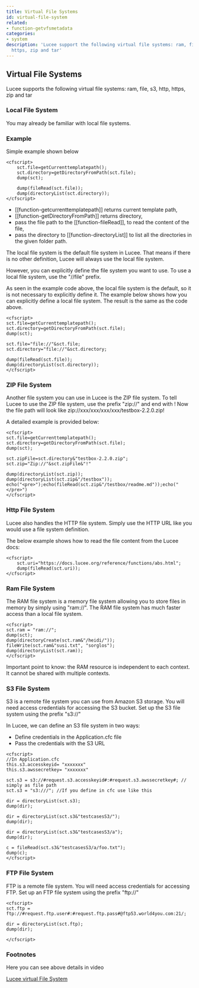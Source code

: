 ```yaml
---
title: Virtual File Systems
id: virtual-file-system
related:
- function-getvfsmetadata
categories:
- system
description: 'Lucee support the following virtual file systems: ram, file, s3, http,
  https, zip and tar'
---
```


## Virtual File Systems ##

Lucee supports the following virtual file systems: ram, file, s3, http, https, zip and tar

### Local File System ###

You may already be familiar with local file systems.

### Example ###
Simple example shown below

```lucee
<cfscript>
	sct.file=getCurrenttemplatepath();
	sct.directory=getDirectoryFromPath(sct.file);
	dump(sct);

	dump(fileRead(sct.file));
	dump(directoryList(sct.directory));
</cfscript>
```

* [[function-getcurrenttemplatepath]] returns current template path,
* [[function-getDirectoryFromPath]] returns directory,
* pass the file path to the [[function-fileRead]], to read the content of the file,
* pass the directory to [[function-directoryList]] to list all the directories in the given folder path.

The local file system is the default file system in Lucee. That means if there is no other definition, Lucee will always use the local file system.

However, you can explicitly define the file system you want to use. To use a local file system, use the "//file" prefix.

As seen in the example code above, the local file system is the default, so it is not necessary to explicitly define it. The example below shows how you can explicitly define a local file system. The result is the same as the code above.

```lucee
<cfscript>
sct.file=getCurrenttemplatepath();
sct.directory=getDirectoryFromPath(sct.file);
dump(sct);

sct.file="file://"&sct.file;
sct.directory="file://"&sct.directory;

dump(fileRead(sct.file));
dump(directoryList(sct.directory));
</cfscript>
```

### ZIP File System ###

Another file system you can use in Lucee is the ZIP file system.
To tell Lucee to use the ZIP file system, use the prefix "zip://" and end with !
Now the file path will look like zip://xxx/xxx/xxx/xxx/testbox-2.2.0.zip!

A detailed example is provided below:

```lucee
<cfscript>
sct.file=getCurrenttemplatepath();
sct.directory=getDirectoryFromPath(sct.file);
dump(sct);

sct.zipFile=sct.directory&"testbox-2.2.0.zip";
sct.zip="Zip://"&sct.zipFile&"!"

dump(directoryList(sct.zip));
dump(directoryList(sct.zip&"/testbox"));
echo("<pre>");echo(fileRead(sct.zip&"/testbox/readme.md"));echo("</pre>")
</cfscript>
```

### Http File System ###

Lucee also handles the HTTP file system. Simply use the HTTP URL like you would use a file system definition.

The below example shows how to read the file content from the Lucee docs:

```lucee
<cfscript>
	sct.uri="https://docs.lucee.org/reference/functions/abs.html";
	dump(fileRead(sct.uri));
</cfscript>
```


### Ram File System ###

The RAM file system is a memory file system allowing you to store files in memory by simply using "ram://". The RAM file system has much faster access than a local file system.

```lucee
<cfscript>
sct.ram = "ram://";
dump(sct);
dump(directoryCreate(sct.ram&"/heidi/"));
fileWrite(sct.ram&"susi.txt", "sorglos");
dump(directoryList(sct.ram));
</cfscript>
```

Important point to know: the RAM resource is independent to each context. It cannot be shared with multiple contexts.

### S3 File System ###

S3 is a remote file system you can use from Amazon S3 storage. You will need access credentials for accessing the S3 bucket. Set up the S3 file system using the prefix "s3://"

In Lucee, we can define an S3 file system in two ways:

* Define credentials in the Application.cfc file
* Pass the credentials with the S3 URL

```lucee
<cfscript>
//In Application.cfc
this.s3.accesskeyid= "xxxxxxx"
this.s3.awssecretkey= "xxxxxxx"

sct.s3 = s3://#request.s3.accesskeyid#:#request.s3.awssecretkey#; // simply as file path
sct.s3 = "s3:///"; //If you define in cfc use like this

dir = directoryList(sct.s3);
dump(dir);

dir = directoryList(sct.s3&"testcasesS3/");
dump(dir);

dir = directoryList(sct.s3&"testcasesS3/a");
dump(dir);

c = fileRead(sct.s3&"testcasesS3/a/foo.txt");
dump(c);
</cfscript>
```
### FTP File System ###

FTP is a remote file system. You will need access credentials for accessing FTP. Set up an FTP file system using the prefix "ftp://"


```lucee
<cfscript>
sct.ftp = ftp://#request.ftp.user#:#request.ftp.pass#@ftp53.world4you.com:21/;

dir = directoryList(sct.ftp);
dump(dir);

</cfscript>
```
### Footnotes ###

Here you can see above details in video

[Lucee virtual File System](https://www.youtube.com/watch?time_continue=693&v=AzUNVYrbWiQ)
